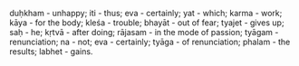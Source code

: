 duḥkham - unhappy; iti - thus; eva - certainly; yat - which; karma - work; kāya - for the body; kleśa - trouble; bhayāt - out of fear; tyajet - gives up; saḥ - he; kṛtvā - after doing; rājasam - in the mode of passion; tyāgam - renunciation; na - not; eva - certainly; tyāga - of renunciation; phalam - the results; labhet - gains.